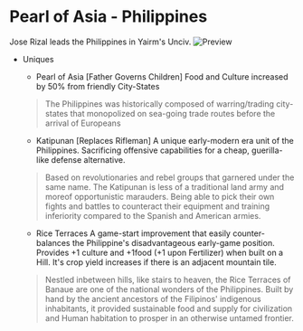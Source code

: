 # Pearl of Asia - Philippines
Jose Rizal leads the Philippines in Yairm's Unciv.
![Preview](https://cdn.discordapp.com/attachments/556615339849416736/694946912125714512/unknown.png)
* Uniques
  * Pearl of Asia [Father Governs Children]
  Food and Culture increased by 50% from friendly City-States
  >The Philippines was historically composed of warring/trading city-states that monopolized on sea-going trade routes before the arrival of Europeans
  
  * Katipunan [Replaces Rifleman]
  A unique early-modern era unit of the Philippines. Sacrificing offensive capabilities for a cheap, guerilla-like defense alternative.
  >Based on revolutionaries and rebel groups that garnered under the same name. The Katipunan is less of a traditional land army and moreof opportunistic marauders. Being able to pick their own fights and battles to counteract their equipment and training inferiority compared to the Spanish and American armies.
  
  * Rice Terraces
  A game-start improvement that easily counter-balances the Philippine's disadvantageous early-game position. Provides +1 culture and +1food (+1 upon Fertilizer) when built on a Hill. It's crop yield increases if there is an adjacent mountain tile.
  >Nestled inbetween hills, like stairs to heaven, the Rice Terraces of Banaue are one of the national wonders of the Philippines. Built by hand by the ancient ancestors of the Filipinos' indigenous inhabitants, it provided sustainable food and supply for civilization and Human habitation to prosper in an otherwise untamed frontier.
